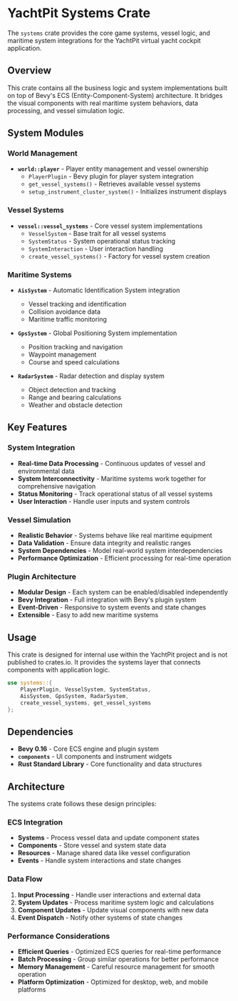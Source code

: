 # YachtPit Systems Crate

The `systems` crate provides the core game systems, vessel logic, and maritime system integrations for the YachtPit virtual yacht cockpit application.

## Overview

This crate contains all the business logic and system implementations built on top of Bevy's ECS (Entity-Component-System) architecture. It bridges the visual components with real maritime system behaviors, data processing, and vessel simulation logic.

## System Modules

### World Management
- **`world::player`** - Player entity management and vessel ownership
  - `PlayerPlugin` - Bevy plugin for player system integration
  - `get_vessel_systems()` - Retrieves available vessel systems
  - `setup_instrument_cluster_system()` - Initializes instrument displays

### Vessel Systems
- **`vessel::vessel_systems`** - Core vessel system implementations
  - `VesselSystem` - Base trait for all vessel systems
  - `SystemStatus` - System operational status tracking
  - `SystemInteraction` - User interaction handling
  - `create_vessel_systems()` - Factory for vessel system creation

### Maritime Systems
- **`AisSystem`** - Automatic Identification System integration
  - Vessel tracking and identification
  - Collision avoidance data
  - Maritime traffic monitoring

- **`GpsSystem`** - Global Positioning System implementation
  - Position tracking and navigation
  - Waypoint management
  - Course and speed calculations

- **`RadarSystem`** - Radar detection and display system
  - Object detection and tracking
  - Range and bearing calculations
  - Weather and obstacle detection

## Key Features

### System Integration
- **Real-time Data Processing** - Continuous updates of vessel and environmental data
- **System Interconnectivity** - Maritime systems work together for comprehensive navigation
- **Status Monitoring** - Track operational status of all vessel systems
- **User Interaction** - Handle user inputs and system controls

### Vessel Simulation
- **Realistic Behavior** - Systems behave like real maritime equipment
- **Data Validation** - Ensure data integrity and realistic ranges
- **System Dependencies** - Model real-world system interdependencies
- **Performance Optimization** - Efficient processing for real-time operation

### Plugin Architecture
- **Modular Design** - Each system can be enabled/disabled independently
- **Bevy Integration** - Full integration with Bevy's plugin system
- **Event-Driven** - Responsive to system events and state changes
- **Extensible** - Easy to add new maritime systems

## Usage

This crate is designed for internal use within the YachtPit project and is not published to crates.io. It provides the systems layer that connects components with application logic.

```rust
use systems::{
    PlayerPlugin, VesselSystem, SystemStatus,
    AisSystem, GpsSystem, RadarSystem,
    create_vessel_systems, get_vessel_systems
};
```

## Dependencies

- **Bevy 0.16** - Core ECS engine and plugin system
- **`components`** - UI components and instrument widgets
- **Rust Standard Library** - Core functionality and data structures

## Architecture

The systems crate follows these design principles:

### ECS Integration
- **Systems** - Process vessel data and update component states
- **Components** - Store vessel and system state data
- **Resources** - Manage shared data like vessel configuration
- **Events** - Handle system interactions and state changes

### Data Flow
1. **Input Processing** - Handle user interactions and external data
2. **System Updates** - Process maritime system logic and calculations  
3. **Component Updates** - Update visual components with new data
4. **Event Dispatch** - Notify other systems of state changes

### Performance Considerations
- **Efficient Queries** - Optimized ECS queries for real-time performance
- **Batch Processing** - Group similar operations for better performance
- **Memory Management** - Careful resource management for smooth operation
- **Platform Optimization** - Optimized for desktop, web, and mobile platforms
